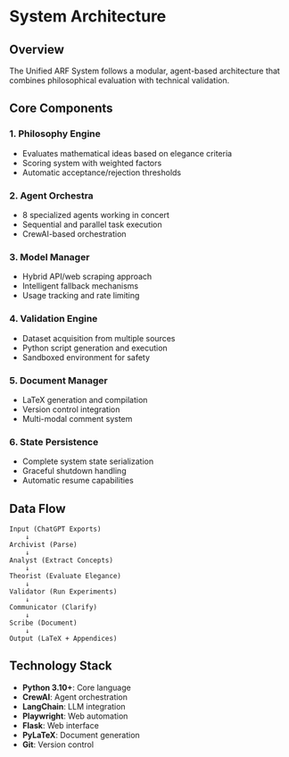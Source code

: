 # System Architecture

## Overview

The Unified ARF System follows a modular, agent-based architecture that combines philosophical evaluation with technical validation.

## Core Components

### 1. Philosophy Engine
- Evaluates mathematical ideas based on elegance criteria
- Scoring system with weighted factors
- Automatic acceptance/rejection thresholds

### 2. Agent Orchestra
- 8 specialized agents working in concert
- Sequential and parallel task execution
- CrewAI-based orchestration

### 3. Model Manager
- Hybrid API/web scraping approach
- Intelligent fallback mechanisms
- Usage tracking and rate limiting

### 4. Validation Engine
- Dataset acquisition from multiple sources
- Python script generation and execution
- Sandboxed environment for safety

### 5. Document Manager
- LaTeX generation and compilation
- Version control integration
- Multi-modal comment system

### 6. State Persistence
- Complete system state serialization
- Graceful shutdown handling
- Automatic resume capabilities

## Data Flow

```
Input (ChatGPT Exports) 
    ↓
Archivist (Parse)
    ↓
Analyst (Extract Concepts)
    ↓
Theorist (Evaluate Elegance)
    ↓
Validator (Run Experiments)
    ↓
Communicator (Clarify)
    ↓
Scribe (Document)
    ↓
Output (LaTeX + Appendices)
```

## Technology Stack

- **Python 3.10+**: Core language
- **CrewAI**: Agent orchestration
- **LangChain**: LLM integration
- **Playwright**: Web automation
- **Flask**: Web interface
- **PyLaTeX**: Document generation
- **Git**: Version control

